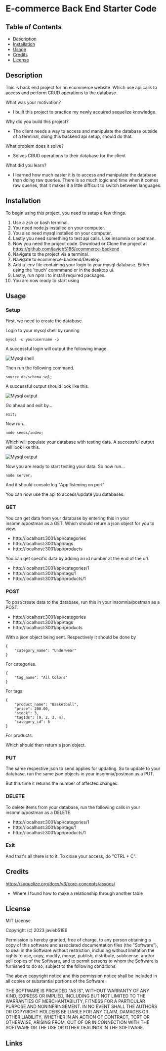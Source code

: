 # E-commerce Back End Starter Code

## Table of Contents

- [Description](#description)
- [Installation](#installation)
- [Usage](#usage)
- [Credits](#credits)
- [License](#license)

## Description

This is back end project for an ecommerce website. Which use api calls to access and perform CRUD operations to the database. 

What was your motivation?

- I built this project to practice my newly acquired sequelize knowledge. 

Why did you build this project?

- The client needs a way to access and manipulate the database outside of a terminal, doing this backend api setup, should do that. 

What problem does it solve?

- Solves CRUD operations to their database for the client

What did you learn?

- I learned how much easier it is to access and manipulate the database than doing raw queries. There is so much logic and time when it comes raw queries, that it makes it a little difficult to switch between languages. 

## Installation

To begin using this project, you need to setup a few things. 

1. Use a zsh or bash terminal.
2. You need node.js installed on your computer. 
3. You also need mysql installed on your computer. 
4. Lastly you need something to test api calls. Like insomnia or postman.
4. Now you need the project code. Download or Clone the project at https://github.com/javieb5186/ecommerce-backend 
5. Navigate to the project via a terminal. 
6. Navigate to ecommerce-backend/Develop
7. Add a .env file containing your login to your mysql database. Either using the 'touch' commmand or in the desktop ui. 
8. Lastly, run npm i to install required packages.
9. You are now ready to start using


## Usage

### Setup

First, we need to create the database. 

Login to your mysql shell by running

```
mysql -u yourusername -p
```

A successful login will output the following image.

![Mysql shell](Assets/Images/ecommerce-backend-mysql-shell.png)

Then run the following command.

```
source db/schema.sql;
```

A successful output should look like this. 

![Mysql output](Assets/Images/ecommerce-backend-mysql-output.png)

Go ahead and exit by...

```
exit;
```

Now run...

```
node seeds/index;
```

Which will populate your database with testing data. 
A successful output will look like this. 

![Mysql output](Assets/Images/ecommerce-backend-seed-output.png)

Now you are ready to start testing your data. 
So now run...

```
node server;
```

And it should console log "App listening on port"

You can now use the api to access/update you databases. 

### GET

You can get data from your database by entering this in your insomnia/postman as a GET.
Which should return a json object for you to view. 

- http://localhost:3001/api/categories
- http://localhost:3001/api/tags
- http://localhost:3001/api/products

You can get specific data by adding an id number at the end of the url.

- http://localhost:3001/api/categories/1
- http://localhost:3001/api/tags/1
- http://localhost:3001/api/products/1

### POST

To post/create data to the database, run this in your insomnia/postman as a POST.

- http://localhost:3001/api/categories
- http://localhost:3001/api/tags
- http://localhost:3001/api/products

With a json object being sent. Respectively it should be done by

```
{
	"category_name": "Underwear"
}
```
For categories.

```
{
	"tag_name": "All Colors"
}
```
For tags.

```
{
	"product_name": "Basketball",
	"price": 200.00,
	"stock": 3,
	"tagIds": [9, 2, 3, 4],
	"category_id": 6
}
```
For products. 

Which should then return a json object.

### PUT

The same respective json to send applies for updating.
So to update to your database, run the same json objects in your insomnia/postman as a PUT.

But this time it returns the number of affected changes. 

### DELETE

To delete items from your database, run the following calls in your insomnia/postman as a DELETE.

- http://localhost:3001/api/categories/1
- http://localhost:3001/api/tags/1
- http://localhost:3001/api/products/1

### Exit

And that's all there is to it. To close your access, do "CTRL + C".

## Credits

https://sequelize.org/docs/v6/core-concepts/assocs/

- Where I found how to make a relationship through another table

## License

MIT License

Copyright (c) 2023 javieb5186

Permission is hereby granted, free of charge, to any person obtaining a copy
of this software and associated documentation files (the "Software"), to deal
in the Software without restriction, including without limitation the rights
to use, copy, modify, merge, publish, distribute, sublicense, and/or sell
copies of the Software, and to permit persons to whom the Software is
furnished to do so, subject to the following conditions:

The above copyright notice and this permission notice shall be included in all
copies or substantial portions of the Software.

THE SOFTWARE IS PROVIDED "AS IS", WITHOUT WARRANTY OF ANY KIND, EXPRESS OR
IMPLIED, INCLUDING BUT NOT LIMITED TO THE WARRANTIES OF MERCHANTABILITY,
FITNESS FOR A PARTICULAR PURPOSE AND NONINFRINGEMENT. IN NO EVENT SHALL THE
AUTHORS OR COPYRIGHT HOLDERS BE LIABLE FOR ANY CLAIM, DAMAGES OR OTHER
LIABILITY, WHETHER IN AN ACTION OF CONTRACT, TORT OR OTHERWISE, ARISING FROM,
OUT OF OR IN CONNECTION WITH THE SOFTWARE OR THE USE OR OTHER DEALINGS IN THE
SOFTWARE.

## Links
